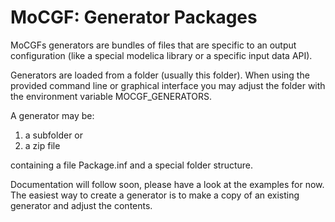 MoCGF: Generator Packages
=========================

MoCGFs generators are bundles of files that are specific to an output
configuration (like a special modelica library or a specific input data API).

Generators are loaded from a folder (usually this folder). When using the
provided command line or graphical interface you may adjust the folder with
the environment variable MOCGF_GENERATORS.

A generator may be:

1. a subfolder or
2. a zip file

containing a file Package.inf and a special folder structure.

Documentation will follow soon, please have a look at the examples for now. The
easiest way to create a generator is to make a copy of an existing generator
and adjust the contents.
